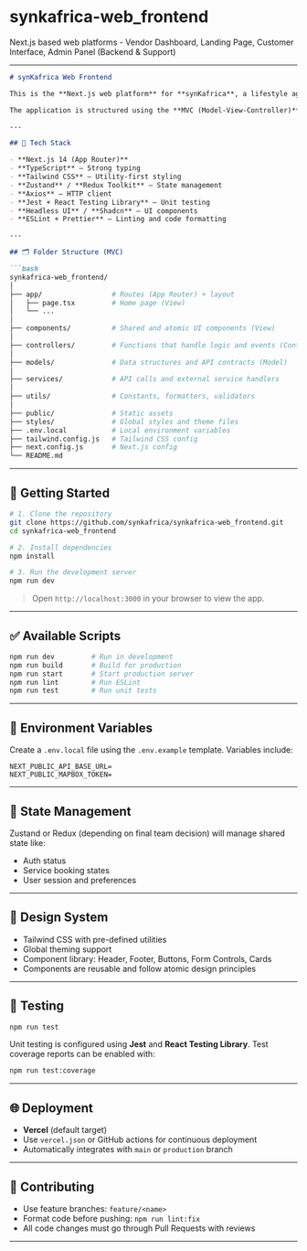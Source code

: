 # synkafrica-web_frontend
Next.js based web platforms - Vendor Dashboard, Landing Page, Customer Interface, Admin Panel (Backend &amp; Support)

---

````markdown
# synKafrica Web Frontend

This is the **Next.js web platform** for **synKafrica**, a lifestyle aggregation service offering **transportation, laundry, restaurant booking, and beach services** through a single unified portal.

The application is structured using the **MVC (Model-View-Controller)** pattern, optimized for scalability, reusability, and rapid team collaboration.

---

## 🧱 Tech Stack

- **Next.js 14 (App Router)**
- **TypeScript** – Strong typing
- **Tailwind CSS** – Utility-first styling
- **Zustand** / **Redux Toolkit** – State management
- **Axios** – HTTP client
- **Jest + React Testing Library** – Unit testing
- **Headless UI** / **Shadcn** – UI components
- **ESLint + Prettier** – Linting and code formatting

---

## 🗂️ Folder Structure (MVC)

```bash
synkafrica-web_frontend/
│
├── app/                 # Routes (App Router) + layout
│   ├── page.tsx         # Home page (View)
│   └── ...
│
├── components/          # Shared and atomic UI components (View)
│
├── controllers/         # Functions that handle logic and events (Controller)
│
├── models/              # Data structures and API contracts (Model)
│
├── services/            # API calls and external service handlers
│
├── utils/               # Constants, formatters, validators
│
├── public/              # Static assets
├── styles/              # Global styles and theme files
├── .env.local           # Local environment variables
├── tailwind.config.js   # Tailwind CSS config
├── next.config.js       # Next.js config
└── README.md
````

---

## 🚀 Getting Started

```bash
# 1. Clone the repository
git clone https://github.com/synkafrica/synkafrica-web_frontend.git
cd synkafrica-web_frontend

# 2. Install dependencies
npm install

# 3. Run the development server
npm run dev
```

> Open `http://localhost:3000` in your browser to view the app.

---

## ✅ Available Scripts

```bash
npm run dev         # Run in development
npm run build       # Build for production
npm run start       # Start production server
npm run lint        # Run ESLint
npm run test        # Run unit tests
```

---

## 🔐 Environment Variables

Create a `.env.local` file using the `.env.example` template. Variables include:

```
NEXT_PUBLIC_API_BASE_URL=
NEXT_PUBLIC_MAPBOX_TOKEN=
```

---

## 🧠 State Management

Zustand or Redux (depending on final team decision) will manage shared state like:

* Auth status
* Service booking states
* User session and preferences

---

## 🎨 Design System

* Tailwind CSS with pre-defined utilities
* Global theming support
* Component library: Header, Footer, Buttons, Form Controls, Cards
* Components are reusable and follow atomic design principles

---

## 🧪 Testing

```bash
npm run test
```

Unit testing is configured using **Jest** and **React Testing Library**. Test coverage reports can be enabled with:

```bash
npm run test:coverage
```

---

## 🌐 Deployment

* **Vercel** (default target)
* Use `vercel.json` or GitHub actions for continuous deployment
* Automatically integrates with `main` or `production` branch

---

## 🤝 Contributing

* Use feature branches: `feature/<name>`
* Format code before pushing: `npm run lint:fix`
* All code changes must go through Pull Requests with reviews

---
